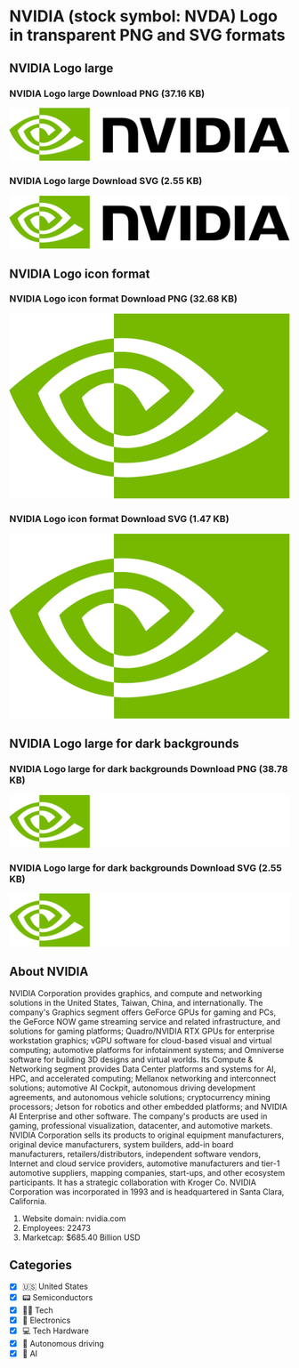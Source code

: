 # NVIDIA (stock symbol: NVDA) Logo in transparent PNG and SVG formats

## NVIDIA Logo large

### NVIDIA Logo large Download PNG (37.16 KB)

![NVIDIA Logo large Download PNG (37.16 KB)](/img/orig/NVDA_BIG-8c0fdc59.png)

### NVIDIA Logo large Download SVG (2.55 KB)

![NVIDIA Logo large Download SVG (2.55 KB)](/img/orig/NVDA_BIG-25ac7ef1.svg)

## NVIDIA Logo icon format

### NVIDIA Logo icon format Download PNG (32.68 KB)

![NVIDIA Logo icon format Download PNG (32.68 KB)](/img/orig/NVDA-220e1e03.png)

### NVIDIA Logo icon format Download SVG (1.47 KB)

![NVIDIA Logo icon format Download SVG (1.47 KB)](/img/orig/NVDA-df4c2377.svg)

## NVIDIA Logo large for dark backgrounds

### NVIDIA Logo large for dark backgrounds Download PNG (38.78 KB)

![NVIDIA Logo large for dark backgrounds Download PNG (38.78 KB)](/img/orig/NVDA_BIG.D-ffbdc3fe.png)

### NVIDIA Logo large for dark backgrounds Download SVG (2.55 KB)

![NVIDIA Logo large for dark backgrounds Download SVG (2.55 KB)](/img/orig/NVDA_BIG.D-5dcec84b.svg)

## About NVIDIA

NVIDIA Corporation provides graphics, and compute and networking solutions in the United States, Taiwan, China, and internationally. The company's Graphics segment offers GeForce GPUs for gaming and PCs, the GeForce NOW game streaming service and related infrastructure, and solutions for gaming platforms; Quadro/NVIDIA RTX GPUs for enterprise workstation graphics; vGPU software for cloud-based visual and virtual computing; automotive platforms for infotainment systems; and Omniverse software for building 3D designs and virtual worlds. Its Compute & Networking segment provides Data Center platforms and systems for AI, HPC, and accelerated computing; Mellanox networking and interconnect solutions; automotive AI Cockpit, autonomous driving development agreements, and autonomous vehicle solutions; cryptocurrency mining processors; Jetson for robotics and other embedded platforms; and NVIDIA AI Enterprise and other software. The company's products are used in gaming, professional visualization, datacenter, and automotive markets. NVIDIA Corporation sells its products to original equipment manufacturers, original device manufacturers, system builders, add-in board manufacturers, retailers/distributors, independent software vendors, Internet and cloud service providers, automotive manufacturers and tier-1 automotive suppliers, mapping companies, start-ups, and other ecosystem participants. It has a strategic collaboration with Kroger Co. NVIDIA Corporation was incorporated in 1993 and is headquartered in Santa Clara, California.

1. Website domain: nvidia.com
2. Employees: 22473
3. Marketcap: $685.40 Billion USD


## Categories
- [x] 🇺🇸 United States
- [x] 📟 Semiconductors
- [x] 👩‍💻 Tech
- [x] 🔌 Electronics
- [x] 💻 Tech Hardware
- [x] 🤖 Autonomous driving
- [x] 🦾 AI
